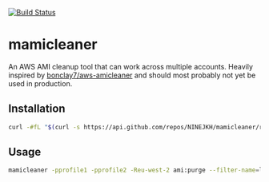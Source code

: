 [![Build Status](https://travis-ci.org/NINEJKH/mamicleaner.svg?branch=master)](https://travis-ci.org/NINEJKH/mamicleaner)

# mamicleaner

An AWS AMI cleanup tool that can work across multiple accounts. Heavily
inspired by [bonclay7/aws-amicleaner](https://github.com/bonclay7/aws-amicleaner)
and should most probably not yet be used in production.

## Installation

```bash
curl -#fL "$(curl -s https://api.github.com/repos/NINEJKH/mamicleaner/releases/latest | grep 'browser_download_url' | sed -n 's/.*"\(http.*\)".*/\1/p')" | sudo tee /usr/local/bin/mamicleaner > /dev/null && sudo chmod +x /usr/local/bin/mamicleaner
```

## Usage

```bash
mamicleaner -pprofile1 -pprofile2 -Reu-west-2 ami:purge --filter-name=laravel --keep-previous 3
```
